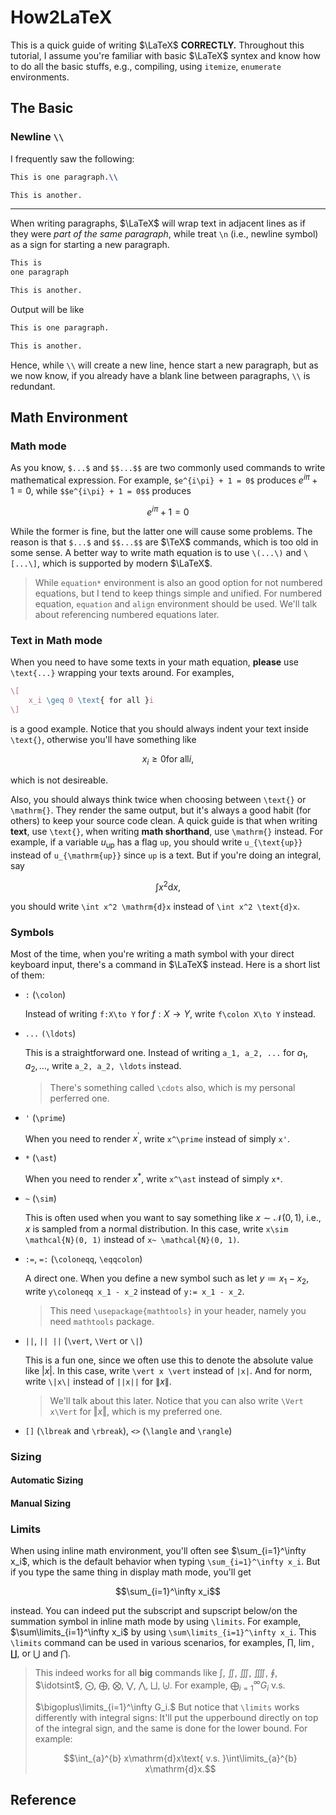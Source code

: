# How2LaTeX
This is a quick guide of writing $\LaTeX$ **CORRECTLY.** Throughout this tutorial, I assume you're familiar with basic $\LaTeX$ syntex and know how to do all the basic stuffs, e.g., compiling, using `itemize`, `enumerate` environments.

## The Basic

### Newline `\\`

I frequently saw the following:

```latex
This is one paragraph.\\

This is another.
```

---

When writing paragraphs, $\LaTeX$ will wrap text in adjacent lines as if they were *part of the same paragraph*, while treat `\n` (i.e., newline symbol) as a sign for starting a new paragraph.

```latex
This is 
one paragraph

This is another.
```

Output will be like 

```bash
This is one paragraph.

This is another.
```

Hence, while `\\` will create a new line, hence start a new paragraph, but as we now know, if you already have a blank line between paragraphs, `\\` is redundant.

## Math Environment

### Math mode

As you know, `$...$` and `$$...$$` are two commonly used commands to write mathematical expression. For example, `$e^{i\pi} + 1 = 0$` produces $e^{i\pi} + 1 = 0$, while `$$e^{i\pi} + 1 = 0$$` produces

$$e^{i\pi} + 1 = 0$$

While the former is fine, but the latter one will cause some problems. The reason is that `$...$` and `$$...$$` are $\TeX$ commands, which is too old in some sense. A better way to write math equation is to use `\(...\)` and `\[...\]`, which is supported by modern $\LaTeX$.

> While `equation*` environment is also an good option for not numbered equations, but I tend to keep things simple and unified. For numbered equation, `equation` and `align` environment should be used. We'll talk about referencing numbered equations later.

### Text in Math mode

When you need to have some texts in your math equation, **please** use `\text{...}` wrapping your texts around. For examples,

```latex
\[
	x_i \geq 0 \text{ for all }i
\]
```

is a good example. Notice that you should always indent your text inside `\text{}`, otherwise you'll have something like 

$$x_i\geq 0\text{for all}i,$$

which is not desireable. 

Also, you should always think twice when choosing between `\text{}` or `\mathrm{}`. They render the same output, but it's always a good habit (for others) to keep your source code clean. A quick guide is that when writing **text**, use `\text{}`, when writing **math shorthand**, use `\mathrm{}` instead. For example, if a variable $u_{\text{up}}$ has a flag `up`, you should write `u_{\text{up}}` instead of `u_{\mathrm{up}}` since `up` is a text. But if you're doing an integral, say 

$$\int x^2\mathrm{d}x,$$

you should write `\int x^2 \mathrm{d}x` instead of `\int x^2 \text{d}x`.

### Symbols

Most of the time, when you're writing a math symbol with your direct keyboard input, there's a command in $\LaTeX$ instead. Here is a short list of them:

* `:` (`\colon`)

  Instead of writing `f:X\to Y` for $f:X\to Y$, write `f\colon X\to Y` instead.

* `...` `(\ldots`)

  This is a straightforward one. Instead of writing `a_1, a_2, ...` for $a_1, a_2, \ldots$, write `a_2, a_2, \ldots` instead.

  > There's something called `\cdots` also, which is my personal perferred one.

* `'` (`\prime`)

  When you need to render $x^\prime$, write `x^\prime` instead of simply `x'`.

* `*` (`\ast`)

  When you need to render $x^\ast$, write `x^\ast` instead of simply `x*`.

* `~` (`\sim`)

  This is often used when you want to say something like $x\sim \mathcal{N}(0 ,1)$, i.e., $x$ is sampled from a normal distribution. In this case, write `x\sim \mathcal{N}(0, 1)` instead of `x~ \mathcal{N}(0, 1)`.

* `:=`, `=:` (`\coloneqq`, `\eqqcolon`)

  A direct one. When you define a new symbol such as let $y\coloneqq x_1-x_2$, write `y\coloneqq x_1 - x_2` instead of `y:= x_1 - x_2`.

  > This need `\usepackage{mathtools}` in your header, namely you need `mathtools` package.

* `||`, `|| ||` (`\vert`, `\Vert` or `\|`)

  This is a fun one, since we often use this to denote the absolute value like $\vert x \vert$. In this case, write `\vert x \vert` instead of `|x|`. And for norm, write `\|x\|` instead of `||x||` for $\|x\|$.

  > We'll talk about this later. Notice that you can also write `\Vert x\Vert` for $\Vert x\Vert$, which is my preferred one.

* `[]` (`\lbreak` and `\rbreak`), `<>` (`\langle` and `\rangle`)

### Sizing

#### Automatic Sizing



#### Manual Sizing

### Limits

When using inline math environment, you'll often see $\sum_{i=1}^\infty x_i$, which is the default behavior when typing `\sum_{i=1}^\infty x_i`. But if you type the same thing in display math mode, you'll get 

$$\sum_{i=1}^\infty x_i$$

instead. You can indeed put the subscript and supscript below/on the summation symbol in inline math mode by using `\limits`. For example, $\sum\limits_{i=1}^\infty x_i$ by using `\sum\limits_{i=1}^\infty x_i`. This `\limits` command can be used in various scenarios, for examples, $\prod$, $\lim$, $\coprod$, or $\bigcup$ and $\bigcap$.

> This indeed works for all **big** commands like $\int$, $\iint$, $\iiint$, $\iiiint$, $\oint$, $\idotsint$, $\bigodot$, $\bigoplus$, $\bigotimes$, $\bigvee$, $\bigwedge$, $\bigsqcup$, $\biguplus$. For example, $\bigoplus_{i=1}^\infty G_i$ v.s. 
>
> $\bigoplus\limits_{i=1}^\infty G_i.$ But notice that `\limits` works differently with integral signs: It'll put the upperbound directly on top of the integral sign, and the same is done for the lower bound. For example: 
>
> $$\int_{a}^{b} x\mathrm{d}x\text{ v.s. }\int\limits_{a}^{b} x\mathrm{d}x.$$

## Reference
